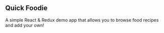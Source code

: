## Quick Foodie 

A simple React & Redux demo app that allows you to browse food recipes and add your own!
